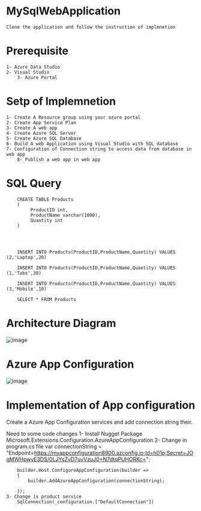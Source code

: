 
# MySqlWebApplication
	Clone the application and follow the instruction of implmnetion
# Prerequisite
  	1- Azure Data Studio 
	2- Visual Studio
        3- Azure Portal
# Setp of Implemnetion 
	1- Create A Resource group using your azure portal 
	2- Create App Service Plan
	3- Create A web app
	4- Create Azure SQL Server 
	5- Create Azure SQL Database 
	6- Build A web Application using Visual Studio with SQL database 
	7- Configuration of Connection string to access data from database in web app 
        8- Publish a web app in web app
# SQL Query 
		CREATE TABLE Products
		(
		     ProductID int,
		     ProductName varchar(1000),
		     Quantity int
		)




		INSERT INTO Products(ProductID,ProductName,Quantity) VALUES (2,'Laptop',20)
		
		INSERT INTO Products(ProductID,ProductName,Quantity) VALUES (1,'Tabs',30)
		
		INSERT INTO Products(ProductID,ProductName,Quantity) VALUES (3,'Mobile',10)

		SELECT * FROM Products
     	

# Architecture Diagram
![image](https://github.com/ratreprakash/MySqlWebApplication/assets/157607672/c9d51cce-a0f8-4c20-8790-bbf82ed6994b)

# Azure App Configuration

![image](https://github.com/ratreprakash/MySqlWebApplication_AppConfiguration/assets/157607672/0b3a7f22-7684-45a1-ba4e-1f16e683db6f)


# Implementation of App configuration 

Create a  Azure App Configuration services and add connection string their.

Need to some code changes
	1- Install Nugget Package  Microsoft.Extensions.Configuration.AzureAppConfiguration
	2- Change in program.cs file 
		var connectionString = "Endpoint=https://myappconfiguration8900.azconfig.io;Id=h01p;Secret=JOgMWHpwvE3DS/0LJYsZvD7uvVzuJ0+N7dtqPUHORKc=";
		
		builder.Host.ConfigureAppConfiguration(builder =>
		{
		    builder.AddAzureAppConfiguration(connectionString);
		
		});
	3- Change is product service 
		SqlConnection(_configuration.["DefaultConnection"])



